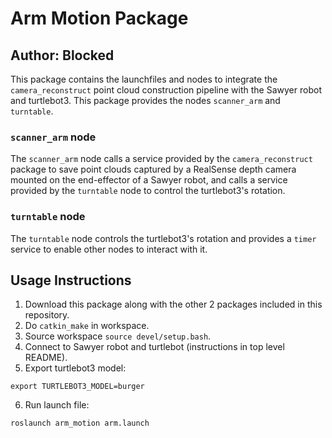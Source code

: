 # Arm Motion Package

## Author: Blocked

This package contains the launchfiles and nodes to integrate the `camera_reconstruct` point cloud construction pipeline with the Sawyer robot and turtlebot3. This package provides the nodes `scanner_arm` and `turntable`.   

### `scanner_arm` node
The `scanner_arm` node calls a service provided by the `camera_reconstruct` package to save point clouds captured by a RealSense depth camera mounted on the end-effector of a Sawyer robot, and calls a service provided by the `turntable` node to control the turtlebot3's rotation.

### `turntable` node 
The `turntable` node controls the turtlebot3's rotation and provides a `timer` service to enable other nodes to interact with it.

## Usage Instructions
1. Download this package along with the other 2 packages included in this repository. 
2. Do `catkin_make` in workspace.
3. Source workspace `source devel/setup.bash`.
4. Connect to Sawyer robot and turtlebot (instructions in top level README).
5. Export turtlebot3 model:
```
export TURTLEBOT3_MODEL=burger
```
6. Run launch file:
```
roslaunch arm_motion arm.launch
```
